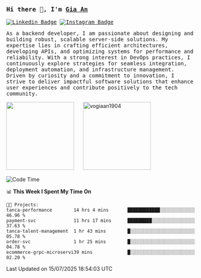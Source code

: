 ### <samp>Hi there 👋, I'm <a href="https://www.linkedin.com/in/vogiaan1904/" target="_blank">Gia An</a></samp>

<samp> [![Linkedin Badge](https://img.shields.io/badge/-LinkedIn-0e76a8?style=flat-square&logo=Linkedin&logoColor=white)](https://linkedin.com/in/vogiaan1904)
[![Instagram Badge](https://img.shields.io/badge/-Instagram-e4405f?style=flat-square&logo=Instagram&logoColor=white)](https://instagram.com/_.ja.ann_/) </samp> 

<samp>As a backend developer, I am passionate about designing and building robust, scalable server-side solutions. My expertise lies in crafting efficient architectures, developing APIs, and optimizing systems for performance and reliability. With a strong interest in DevOps practices, I continuously explore strategies for seamless integration, deployment automation, and infrastructure management. Driven by curiosity and a commitment to innovation, I strive to deliver impactful software solutions that enhance user experiences and contribute positively to the tech community.</samp>



<div>
  <img height="180em" src="https://github-readme-stats.vercel.app/api/top-langs/?username=vogiaan1904&show_icons=true&hide_border=true&layout=compact&langs_count=10&theme=transparent&include_orgs=true"/>
  &nbsp;&nbsp;&nbsp;&nbsp;
  <img height="180em" src="https://github-readme-stats.vercel.app/api?username=vogiaan1904&show_icons=true&hide_border=true&&count_private=true&include_all_commits=true&theme=transparent&locale=en" alt="vogiaan1904" />
</div>






<!--START_SECTION:waka-->
![Code Time](http://img.shields.io/badge/Code%20Time-1%2C187%20hrs%2029%20mins-blue)

📊 **This Week I Spent My Time On** 

```text
🐱‍💻 Projects: 
tanca-performance        14 hrs 4 mins       ████████████░░░░░░░░░░░░░   46.96 % 
payment-svc              11 hrs 17 mins      █████████░░░░░░░░░░░░░░░░   37.63 % 
tanca-talent-management  1 hr 43 mins        █░░░░░░░░░░░░░░░░░░░░░░░░   05.78 % 
order-svc                1 hr 25 mins        █░░░░░░░░░░░░░░░░░░░░░░░░   04.78 % 
ecommerce-grpc-microservi39 mins             █░░░░░░░░░░░░░░░░░░░░░░░░   02.20 % 
```


 Last Updated on 15/07/2025 18:54:03 UTC
<!--END_SECTION:waka-->
